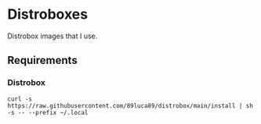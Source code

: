 # Distroboxes

Distrobox images that I use.

## Requirements

### Distrobox

```
curl -s https://raw.githubusercontent.com/89luca89/distrobox/main/install | sh -s -- --prefix ~/.local
```
